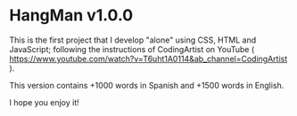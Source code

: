 # HangMan v1.0.0

This is the first project that I develop "alone" using CSS, HTML and JavaScript; following the instructions of CodingArtist on YouTube ( https://www.youtube.com/watch?v=T6uht1A0114&ab_channel=CodingArtist ).

This version contains +1000 words in Spanish and +1500 words in English.

I hope you enjoy it!
